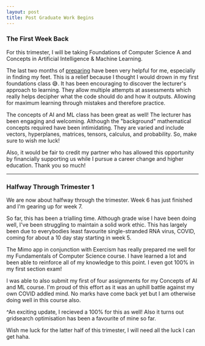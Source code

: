 ```yaml
---
layout: post
title: Post Graduate Work Begins
---
```


### The First Week Back
For this trimester, I will be taking Foundations of Computer Science A and Concepts in Artificial Intelligence & Machine Learning.

The last two months of [preparing](https://drackonack.github.io/2023/12/14/pre-post-grad.html) have been very helpful for me, especially in finding my feet. This is a relief because I thought I would drown in my first foundations class 😅. It has been encouraging to discover the lecturer's approach to learning. They allow multiple attempts at assessments which really helps decipher what the code should do and how it outputs. Allowing for maximum learning through mistakes and therefore practice. 

The concepts of AI and ML class has been great as well! The lecturer has been engaging and welcoming. Although the "background" mathematical concepts required have been intimidating. They are varied and include vectors, hyperplanes, matrices, tensors, calculus, and probability. 
So, make sure to wish me luck!

Also, it would be fair to credit my partner who has allowed this opportunity by financially supporting us while I pursue a career change and higher education. Thank you so much!

---

### Halfway Through Trimester 1
We are now about halfway through the trimester. Week 6 has just finished and I'm gearing up for week 7. 

So far, this has been a trialling time. Although grade wise I have been doing well, I've been struggling to maintain a solid work ethic. This has largely been due to everybodies least favourite single-stranded RNA virus, COVID, coming for about a 10 day stay starting in week 5.

The Mimo app in conjunction with Exercism has really prepared me well for my Fundamentals of Computer Science course. I have learned a lot and been able to reinforce all of my knowledge to this point. I even got 100% in my first section exam! 

I was able to also submit my first of four assignments for my Concepts of AI and ML course. I'm proud of this effort as it was an uphill battle against my own COVID addled mind. No marks have come back yet but I am otherwise doing well in this course also.

^An exciting update, I recieved a 100% for this as well! Also it turns out gridsearch optimisation has been a favourite of mine so far. 

Wish me luck for the latter half of this trimester, I will need all the luck I can get haha.